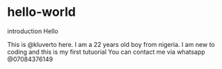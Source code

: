 # hello-world
introduction
Hello

This is @kluverto here. I am a 22 years old boy from nigeria. I am new to coding and this is my first tutuorial
You can contact me via whatsapp @07084376149 
